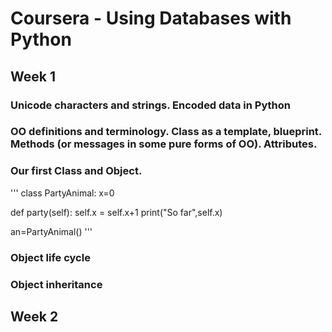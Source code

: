 # Coursera - Using Databases with Python

## Week 1

### Unicode characters and strings. Encoded data in Python

### OO definitions and terminology. Class as a template, blueprint. Methods (or messages in some pure forms of OO). Attributes.

### Our first Class and Object.

'''
class PartyAnimal:
  x=0

  def party(self):
    self.x = self.x+1
    print("So far",self.x)

an=PartyAnimal()
'''

### Object life cycle

### Object inheritance


## Week 2
